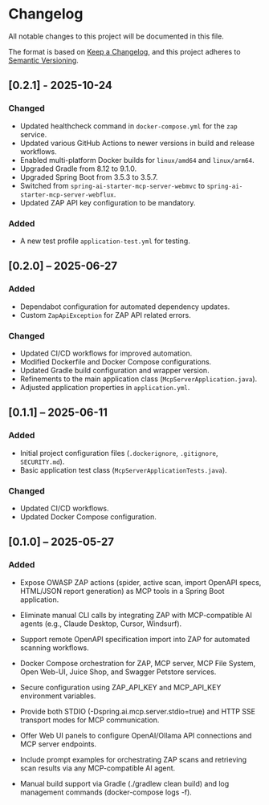# Changelog

All notable changes to this project will be documented in this file.

The format is based on [Keep a Changelog](https://keepachangelog.com/en/1.1.0/),
and this project adheres to [Semantic Versioning](https://semver.org/spec/v2.0.0.html).

## [0.2.1] - 2025-10-24

### Changed
- Updated healthcheck command in `docker-compose.yml` for the `zap` service.
- Updated various GitHub Actions to newer versions in build and release workflows.
- Enabled multi-platform Docker builds for `linux/amd64` and `linux/arm64`.
- Upgraded Gradle from 8.12 to 9.1.0.
- Upgraded Spring Boot from 3.5.3 to 3.5.7.
- Switched from `spring-ai-starter-mcp-server-webmvc` to `spring-ai-starter-mcp-server-webflux`.
- Updated ZAP API key configuration to be mandatory.

### Added
- A new test profile `application-test.yml` for testing.


## [0.2.0] – 2025-06-27

### Added

- Dependabot configuration for automated dependency updates.
- Custom `ZapApiException` for ZAP API related errors.

### Changed

- Updated CI/CD workflows for improved automation.
- Modified Dockerfile and Docker Compose configurations.
- Updated Gradle build configuration and wrapper version.
- Refinements to the main application class (`McpServerApplication.java`).
- Adjusted application properties in `application.yml`.

## [0.1.1] – 2025-06-11

### Added

- Initial project configuration files (`.dockerignore`, `.gitignore`, `SECURITY.md`).
- Basic application test class (`McpServerApplicationTests.java`).

### Changed

- Updated CI/CD workflows.
- Updated Docker Compose configuration.

## [0.1.0] – 2025-05-27

### Added

- Expose OWASP ZAP actions (spider, active scan, import OpenAPI specs, HTML/JSON report generation) as MCP tools in a Spring Boot application.

- Eliminate manual CLI calls by integrating ZAP with MCP-compatible AI agents (e.g., Claude Desktop, Cursor, Windsurf).

- Support remote OpenAPI specification import into ZAP for automated scanning workflows.

- Docker Compose orchestration for ZAP, MCP server, MCP File System, Open Web-UI, Juice Shop, and Swagger Petstore services.

- Secure configuration using ZAP_API_KEY and MCP_API_KEY environment variables.

- Provide both STDIO (-Dspring.ai.mcp.server.stdio=true) and HTTP SSE transport modes for MCP communication.

- Offer Web UI panels to configure OpenAI/Ollama API connections and MCP server endpoints.

- Include prompt examples for orchestrating ZAP scans and retrieving scan results via any MCP-compatible AI agent.

- Manual build support via Gradle (./gradlew clean build) and log management commands (docker-compose logs -f).
